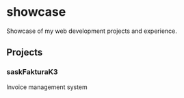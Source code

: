# showcase
Showcase of my web development projects and experience.

## Projects

### saskFakturaK3
Invoice management system
